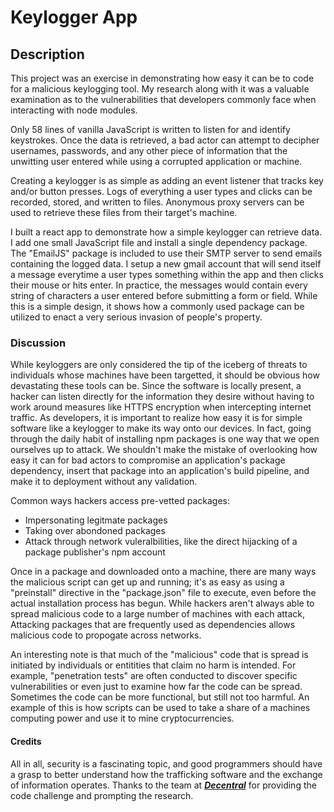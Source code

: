 # Keylogger App

## Description
This project was an exercise in demonstrating how easy it can be to code for a malicious keylogging tool. My research along with it was a valuable examination as to the vulnerabilities that developers commonly face when interacting with node modules. 

Only 58 lines of vanilla JavaScript is written to listen for and identify keystrokes. Once the data is retrieved, a bad actor can attempt to decipher usernames, passwords, and any other piece of information that the unwitting user entered while using a corrupted application or machine.

Creating a keylogger is as simple as adding an event listener that tracks key and/or button presses. Logs of everything a user types and clicks can be recorded, stored, and written to files. Anonymous proxy servers can be used to retrieve these files from their target's machine. 

I built a react app to demonstrate how a simple keylogger can retrieve data. I add one small JavaScript file and install a single dependency package. The "EmailJS" package is included to use their SMTP server to send emails containing the logged data. I setup a new gmail account that will send itself a message everytime a user types something within the app and then clicks their mouse or hits enter. In practice, the messages would contain every string of characters a user entered before submitting a form or field. 
While this is a simple design, it shows how a commonly used package can be utilized to enact a very serious invasion of people's property. 

### Discussion

While keyloggers are only considered the tip of the iceberg of threats to individuals whose machines have been targetted, it should be obvious how devastating these tools can be. Since the software is locally present, a hacker can listen directly for the information they desire without having to work around measures like HTTPS encryption when intercepting internet traffic.
As developers, it is important to realize how easy it is for simple software like a keylogger to make its way onto our devices. In fact, going through the daily habit of installing npm packages is one way that we open ourselves up to attack. We shouldn't make the mistake of overlooking how easy it can for bad actors to compromise an application's package dependency, insert that package into an application's build pipeline, and make it to deployment without any validation.

Common ways hackers access pre-vetted packages:
- Impersonating legitmate packages
- Taking over abondoned packages
- Attack through network vuleralbilities, like the direct hijacking of a package publisher's npm account

Once in a package and downloaded onto a machine, there are many ways the malicious script can get up and running; it's as easy as using a "preinstall" directive in the "package.json" file to execute, even before the actual installation process has begun.
While hackers aren't always able to spread malicious code to a large number of machines with each attack, 
Attacking packages that are frequently used as dependencies allows malicious code to propogate across networks. 

An interesting note is that much of the "malicious" code that is spread is initiated by individuals or entitities that claim no harm is intended. For example, "penetration tests" are often conducted to discover specific vulnerabilities or even just to examine how far the code can be spread. Sometimes the code can be more functional, but still not too harmful. An example of this is how scripts can be used to take a share of a machines computing power and use it to mine cryptocurrencies. 

#### Credits
All in all, security is a fascinating topic, and good programmers should have a grasp to better understand how the trafficking software and the exchange of information operates. Thanks to the team at <a href="https://ondecentral.com/">***Decentral***</a> for providing the code challenge and prompting the research.


